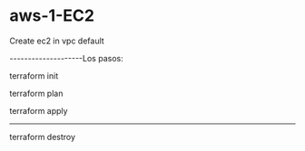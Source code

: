 # aws-1-EC2
Create ec2 in vpc default

--------------------Los pasos:

terraform init

terraform plan

terraform apply

---
terraform destroy
